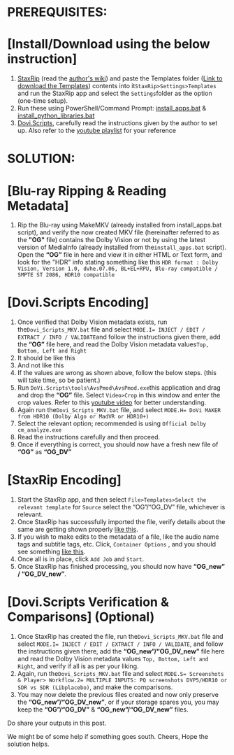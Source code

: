 # PREREQUISITES:

# [Install/Download using the below instruction]

1. [StaxRip](https://github.com/staxrip/staxrip/releases/) (read the [author's wiki](https://github.com/staxrip/staxrip/wiki)) and paste the Templates folder ([Link to download the Templates](https://github.com/fisher745/Encoders_Shares/blob/main/Templates.7z)) contents into it`StaxRip>Settings>Templates` and run the StaxRip app and select the `Settings`folder as the option (one-time setup).
2. Run these using PowerShell/Command Prompt: [install\_apps.bat](https://github.com/fisher745/Encoders_Shares/blob/main/install_apps.bat) & [install\_python\_libraries.bat](https://github.com/fisher745/Encoders_Shares/blob/main/install_python_libraries.bat)
3. [Dovi.Scripts](https://github.com/R3S3t9999/DoVi_Scripts), carefully read the instructions given by the author to set up. Also refer to the [youtube playlist](https://youtube.com/playlist?list=PLFGpkrmX_eOL2Dre1ZyIJP2uMtcQYH8ql&si=8NahH9MHSyHtc0ej) for your reference

# SOLUTION:

# [Blu-ray Ripping & Reading Metadata]

1. Rip the Blu-ray using MakeMKV (already installed from install\_apps.bat script), and verify the now created MKV file (hereinafter referred to as the **"OG"** file) contains the Dolby Vision or not by using the latest version of MediaInfo (already installed from the`install_apps.bat` script). Open the **“OG”** file in here and view it in either HTML or Text form, and look for the "HDR" info stating something like this `HDR format : Dolby Vision, Version 1.0, dvhe.07.06, BL+EL+RPU, Blu-ray compatible / SMPTE ST 2086, HDR10 compatible`

# [Dovi.Scripts Encoding]

1. Once verified that Dolby Vision metadata exists, run the`Dovi_Scripts_MKV.bat` file and select `MODE.I= INJECT / EDIT / EXTRACT / INFO / VALIDATE`and follow the instructions given there, add the **“OG”** file here, and read the Dolby Vision metadata values`Top, Bottom, Left and Right`
2. It should be like this
3. And not like this
4. If the values are wrong as shown above, follow the below steps. (this will take time, so be patient.)
5. Run `DoVi.Scripts\tools\AvsPmod\AvsPmod.exe`this application and drag and drop the **“OG”** file. Select `Video>Crop` in this window and enter the crop values. Refer to this [youtube video](https://www.youtube.com/watch?v=jBqbG5XM54g&list=PLFGpkrmX_eOL2Dre1ZyIJP2uMtcQYH8ql&index=7&pp=iAQB) for better understanding.
6. Again run the`Dovi_Scripts_MKV.bat` file, and select `MODE.H= DoVi MAKER from HDR10 (Dolby Algo or MadVR or HDR10+)`
7. Select the relevant option; recommended is using `Official Dolby cm_analyze.exe`
8. Read the instructions carefully and then proceed.
9. Once if everything is correct, you should now have a fresh new file of **“OG”** as **“OG\_DV”**

# [StaxRip Encoding]

1. Start the StaxRip app, and then select `File>Templates>Select the relevant template` for `Source` select the “OG”/“OG\_DV” file, whichever is relevant.
2. Once StaxRip has successfully imported the file, verify details about the same are getting shown properly [like this](https://github.com/staxrip/staxrip/raw/master/Image/Screenshots/Main.png).
3. If you wish to make edits to the metadata of a file, like the audio name tags and subtitle tags, etc. Click, `Container Options` , and you should see something [like this](https://raw.githubusercontent.com/staxrip/staxrip/master/Image/Screenshots/Muxing.png).
4. Once all is in place, click `Add Job` and `Start`.
5. Once StaxRip has finished processing, you should now have **“OG\_new” / “OG\_DV\_new”**.

# [Dovi.Scripts Verification & Comparisons] (Optional)

1. Once StaxRip has created the file, run the`Dovi_Scripts_MKV.bat` file and select `MODE.I= INJECT / EDIT / EXTRACT / INFO / VALIDATE`, and follow the instructions given there, add the **“OG\_new”/“OG\_DV\_new”** file here and read the Dolby Vision metadata values `Top, Bottom, Left and Right`, and verify if all is as per your liking.
2. Again, run the`Dovi_Scripts_MKV.bat` file and select `MODE.S= Screenshots & Player> Workflow.2= MULTIPLE INPUTS: PQ screenshots DVP5/HDR10 or SDR vs SDR (Libplacebo)`, and make the comparisons.
3. You may now delete the previous files created and now only preserve the **“OG\_new”/“OG\_DV\_new”**, or if your storage spares you, you may keep the **“OG”/“OG\_DV”** & **“OG\_new”/“OG\_DV\_new”** files.

Do share your outputs in this post.

We might be of some help if something goes south. Cheers, Hope the solution helps.
